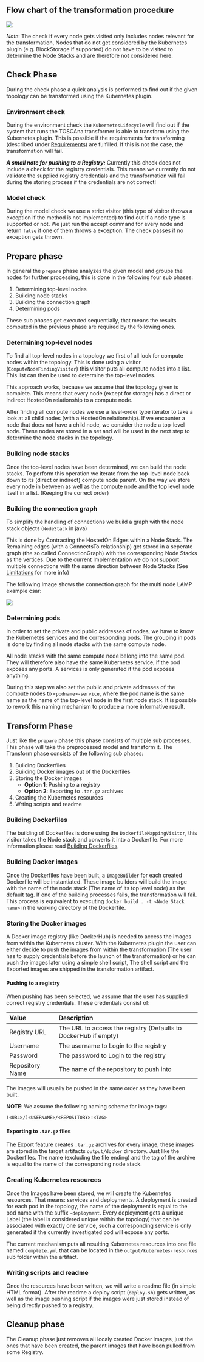 ## Flow chart of the transformation procedure

![](img/k8s-transformation-procedure-flowchart.png)

*Note*: The check if every node gets visited only includes nodes relevant for the transformation,
Nodes that do not get considered by the Kubernetes plugin (e.g. BlockStorage if supported)
do not have to be visited to determine the Node Stacks and are therefore not considered here.

## Check Phase

During the check phase a quick analysis is performed
to find out if the given topology can be transformed using the Kubernetes plugin.

### Environment check

During the environment check the `KubernetesLifecycle` will find out if the system that runs the
TOSCAna transformer is able to transform using the Kubernetes plugin.
This is possible if the requirements for transforming (described under [Requirements](../../../user/plugins/kubernetes/requirements.md)) are fulfilled.
If this is not the case, the transformation will fail.

***A small note for pushing to a Registry:***
Currently this check does not include a check for the registry credentials.
This means we currently do not validate the supplied registry credentials and the transformation will
fail during the storing process if the credentials are not correct!

### Model check

During the model check we use a strict visitor (this type of visitor throws a exception if the method is not implemented) to find out if a node type is supported or not.
We just run the accept command for every node and return `false` if one of them throws a exception.
The check passes if no exception gets thrown.

## Prepare phase
In general the `prepare` phase analyzes the given model and groups the nodes for further processing,
this is done in the following four sub phases:

  1. Determining top-level nodes
  2. Building node stacks
  3. Building the connection graph
  4. Determining pods

These sub phases get executed sequentially,
that means the results computed in the previous phase are required by the following ones.

### Determining top-level nodes

To find all top-level nodes in a topology we first of all look for compute nodes within the topology.
This is done using a visitor (`ComputeNodeFindingVisitor`) this visitor puts all compute nodes into a list.
This list can then be used to determine the top-level nodes.

This approach works, because we assume that the topology given is complete.
This means that every node (except for storage) has a direct or indirect HostedOn relationship to a compute node.

After finding all compute nodes we use a level-order type iterator to take a look at all child nodes (with a HostedOn relationship).
If we encounter a node that does not have a child node, we consider the node a top-level node.
These nodes are stored in a set and will be used in the next step to determine the node stacks in the topology.

### Building node stacks

Once the top-level nodes have been determined, we can build the node stacks.
To perform this operation we iterate from the top-level node back down to its (direct or indirect) compute node parent.
On the way we store every node in between as well as the compute node and the top level node itself in a list. (Keeping the correct order)

### Building the connection graph

To simplify the handling of connections we build a graph with the node stack objects (`NodeStack` in java)

This is done by Contracting the HostedOn Edges within a Node Stack. The Remaining edges (with a ConnectsTo relationship)
get stored in a seperate graph (the so called ConnectionGraph) with the corresponding Node Stacks as the vertices.
Due to the current Implementation we do not support multiple connections with the same direction between Node Stacks (See [Limitations](limitations.md) for more info)

The following Image shows the connection graph for the multi node LAMP example csar:

![](img/connection-graph-example.png)

### Determining pods

In order to set the private and public addresses of nodes, we have to know the Kubernetes services and the corresponding pods.
The grouping in pods is done by finding all node stacks with the same compute node.

All node stacks with the same compute node belong into the same pod.
They will therefore also have the same Kubernetes service, if the pod exposes any ports.
A services is only generated if the pod exposes anything.

During this step we also set the public and private addresses of the compute nodes to `<podname>-service`,
where the pod name is the same name as the name of the top-level node in the first node stack.
It is possible to rework this naming mechanism to produce a more informative result.

## Transform Phase

Just like the `prepare` phase this phase consists of multiple sub processes.
This phase will take the preprocessed model and transform it.
The Transform phase consists of the following sub phases:

  1. Building Dockerfiles
  2. Building Docker images out of the Dockerfiles
  3. Storing the Docker images
     - **Option 1**: Pushing to a registry
     - **Option 2**: Exporting to `.tar.gz` archives
  4. Creating the Kubernetes resources
  5. Wrting scripts and readme

### Building Dockerfiles

The building of Dockerfiles is done using the `DockerfileMappingVisitor`,
this visitor takes the Node stack and converts it into a Dockerfile.
For more information please read [Building Dockerfiles](building-dockerfiles.md).

### Building Docker images

Once the Dockerfiles have been built, a `ImageBuilder` for each created Dockerfile will be instantiated.
These image builders will build the image with the name of the node stack (The name of its top level node) as the default tag.
If one of the building processes fails, the transformation will fail.
This process is equivalent to executing `docker build . -t <Node Stack name>` in the working directory of the Dockerfile.

### Storing the Docker images

A Docker image registry (like DockerHub) is needed to access the images from within the Kubernetes cluster.
With the Kubernetes plugin the user can either decide to push the images from within the transformation
(The user has to supply credentials before the launch of the transformation)
or he can push the images later using a simple shell script,
The shell script and the Exported images are shipped in the transformation artifact.

#### Pushing to a registry

When pushing has been selected, we assume that the user has supplied correct registry credentials.
These credentials consist of:

| Value           | Description                                                     |
| :-------------- | :-------------------------------------------------------------- |
| Registry URL    | The URL to access the registry (Defaults to DockerHub if empty) |
| Username        | The username to Login to the registry                           |
| Password        | The password to Login to the registry                           |
| Repository Name | The name of the repository to push into                         |

The images will usually be pushed in the same order as they have been built.

**NOTE**: We assume the following naming scheme for image tags:
```
(<URL>/)<USERNAME>/<REPOSITORY>:<TAG>
```

#### Exporting to `.tar.gz` files

The Export feature creates `.tar.gz` archives for every image, these images are stored in the target artifacts `output/docker` directory.
Just like the Dockerfiles.
The name (excluding the file ending) and the tag of the archive is equal to the name of the corresponding node stack.

### Creating Kubernetes resources

Once the Images have been stored, we will create the Kubernetes resources.
That means: services and deployments. A deployment is created for each pod in the topology,
the name of the deployment is equal to the pod name with the suffix `-deployment`.
Every deployment gets a unique Label (the label is considered unique within the topology)
that can be associated with exactly one service, such a corresponding service is only generated
if the currently investigated pod will expose any ports.

The current mechanism puts all resulting Kubernetes resources into one file named `complete.yml`
that can be located in the `output/kubernetes-resources` sub folder within the artifact.

### Writing scripts and readme

Once the resources have been written, we will write a readme file (in simple HTML format).
After the readme a deploy script (`deploy.sh`) gets written,
as well as the image pushing script if the images were just stored instead of being directly pushed to a registry.

## Cleanup phase

The Cleanup phase just removes all localy created Docker images, just the ones that have been created, the parent images that have been pulled from some Registry.
